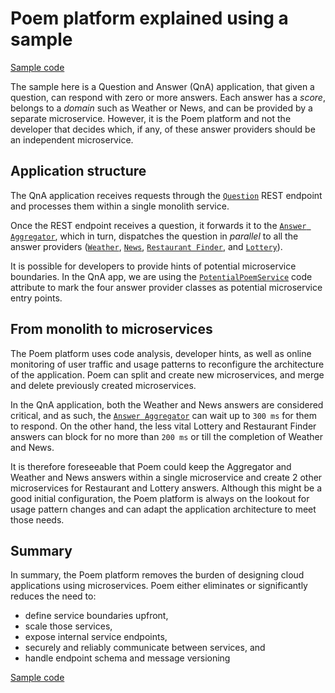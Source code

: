 # Poem platform explained using a sample

[Sample code](https://github.com/cloudtoid/poem/tree/master/showcase/QnA/)

The sample here is a Question and Answer (QnA) application, that given a question, can respond with zero or more answers. Each answer has a *score*, belongs to a *domain* such as Weather or News, and can be provided by a separate microservice. However, it is the Poem platform and not the developer that decides which, if any, of these answer providers should be an independent microservice.

## Application structure

The QnA application receives requests through the [`Question`](https://github.com/cloudtoid/poem/tree/master/showcase/QnA/Controllers/QuestionController.cs) REST endpoint and processes them within a single monolith service.

Once the REST endpoint receives a question, it forwards it to the [`Answer Aggregator`](https://github.com/cloudtoid/poem/tree/master/showcase/QnA/AnswerAggregator.cs), which in turn, dispatches the question in *parallel* to all the answer providers ([`Weather`](https://github.com/cloudtoid/poem/tree/master/showcase/QnA/AnswerProviders/WeatherAnswerProvider.cs), [`News`](https://github.com/cloudtoid/poem/tree/master/showcase/QnA/AnswerProviders/NewsAnswerProvider.cs), [`Restaurant Finder`](https://github.com/cloudtoid/poem/tree/master/showcase/QnA/AnswerProviders/RestaurantFinderAnswerProvider.cs), and [`Lottery`](https://github.com/cloudtoid/poem/tree/master/showcase/QnA/AnswerProviders/LotteryAnswerProvider.cs)).

It is possible for developers to provide hints of potential microservice boundaries. In the QnA app, we are using the [`PotentialPoemService`](https://github.com/cloudtoid/poem/tree/master/showcase/QnA/Poem/PotentialPoemServiceAttribute.cs) code attribute to mark the four answer provider classes as potential microservice entry points.

## From monolith to microservices

The Poem platform uses code analysis, developer hints, as well as online monitoring of user traffic and usage patterns to reconfigure the architecture of the application. Poem can split and create new microservices, and merge and delete previously created microservices.

In the QnA application, both the Weather and News answers are considered critical, and as such, the [`Answer Aggregator`](https://github.com/cloudtoid/poem/tree/master/showcase/QnA/AnswerAggregator.cs) can wait up to `300 ms` for them to respond. On the other hand, the less vital Lottery and Restaurant Finder answers can block for no more than `200 ms` or till the completion of Weather and News.

It is therefore foreseeable that Poem could keep the Aggregator and Weather and News answers within a single microservice and create 2 other microservices for Restaurant and Lottery answers. Although this might be a good initial configuration, the Poem platform is always on the lookout for usage pattern changes and can adapt the application architecture to meet those needs.

## Summary

In summary, the Poem platform removes the burden of designing cloud applications using microservices. Poem either eliminates or significantly reduces the need to:

- define service boundaries upfront,
- scale those services,
- expose internal service endpoints,
- securely and reliably communicate between services, and
- handle endpoint schema and message versioning

[Sample code](https://github.com/cloudtoid/poem/tree/master/showcase/QnA/)